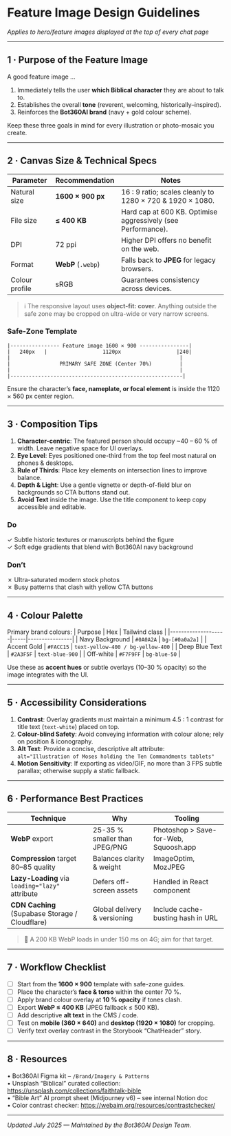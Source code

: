 # Feature Image Design Guidelines  
*Applies to hero/feature images displayed at the top of every chat page*

---

## 1 · Purpose of the Feature Image
A good feature image …
1. Immediately tells the user **which Biblical character** they are about to talk to.  
2. Establishes the overall **tone** (reverent, welcoming, historically–inspired).  
3. Reinforces the **Bot360AI brand** (navy + gold colour scheme).  

Keep these three goals in mind for every illustration or photo-mosaic you create.

---

## 2 · Canvas Size & Technical Specs
| Parameter | Recommendation | Notes |
|-----------|----------------|-------|
| Natural size | **1600 × 900 px** | 16 : 9 ratio; scales cleanly to 1280 × 720 & 1920 × 1080. |
| File size   | **≤ 400 KB**  | Hard cap at 600 KB. Optimise aggressively (see Performance). |
| DPI         | 72 ppi        | Higher DPI offers no benefit on the web. |
| Format      | **WebP** (`.webp`) | Falls back to **JPEG** for legacy browsers. |
| Colour profile | sRGB | Guarantees consistency across devices. |

> ℹ️  The responsive layout uses **object-fit: cover**. Anything outside the safe zone may be cropped on ultra-wide or very narrow screens.

### Safe-Zone Template
```
|---------------- Feature image 1600 × 900 ----------------|
|   240px   |                  1120px                  |240|
|                                                       |
|                PRIMARY SAFE ZONE (Center 70%)         |
|                                                       |
|--------------------------------------------------------|
```
Ensure the character’s **face, nameplate, or focal element** is inside the 1120 × 560 px center region.

---

## 3 · Composition Tips
1. **Character-centric**: The featured person should occupy ~40 – 60 % of width. Leave negative space for UI overlays.  
2. **Eye Level**: Eyes positioned one-third from the top feel most natural on phones & desktops.  
3. **Rule of Thirds**: Place key elements on intersection lines to improve balance.  
4. **Depth & Light**: Use a gentle vignette or depth-of-field blur on backgrounds so CTA buttons stand out.  
5. **Avoid Text** inside the image. Use the title component to keep copy accessible and editable.

### Do
✓ Subtle historic textures or manuscripts behind the figure  
✓ Soft edge gradients that blend with Bot360AI navy background

### Don’t
✗ Ultra-saturated modern stock photos  
✗ Busy patterns that clash with yellow CTA buttons

---

## 4 · Colour Palette
Primary brand colours:
| Purpose            | Hex | Tailwind class |
|--------------------|-----|----------------|
| Navy Background    | `#0A0A2A` | `bg-[#0a0a2a]` |
| Accent Gold        | `#FACC15` | `text-yellow-400 / bg-yellow-400` |
| Deep Blue Text     | `#2A3F5F` | `text-blue-900` |
| Off-white          | `#F7F9FF` | `bg-blue-50`    |

Use these as **accent hues** or subtle overlays (10–30 % opacity) so the image integrates with the UI.

---

## 5 · Accessibility Considerations
1. **Contrast**: Overlay gradients must maintain a minimum 4.5 : 1 contrast for title text (`text-white`) placed on top.  
2. **Colour-blind Safety**: Avoid conveying information with colour alone; rely on position & iconography.  
3. **Alt Text**: Provide a concise, descriptive alt attribute:  
   `alt="Illustration of Moses holding the Ten Commandments tablets"`  
4. **Motion Sensitivity**: If exporting as video/GIF, no more than 3 FPS subtle parallax; otherwise supply a static fallback.

---

## 6 · Performance Best Practices
| Technique | Why | Tooling |
|-----------|-----|---------|
| **WebP** export | 25-35 % smaller than JPEG/PNG | Photoshop > Save-for-Web, Squoosh.app |
| **Compression** target 80–85 quality | Balances clarity & weight | ImageOptim, MozJPEG |
| **Lazy-Loading** via `loading="lazy"` attribute | Defers off-screen assets | Handled in React component |
| **CDN Caching** (Supabase Storage / Cloudflare) | Global delivery & versioning | Include cache-busting hash in URL |

> 🚀  A 200 KB WebP loads in under 150 ms on 4G; aim for that target.

---

## 7 · Workflow Checklist
- [ ] Start from the **1600 × 900** template with safe-zone guides.  
- [ ] Place the character’s **face & torso** within the center 70 %.  
- [ ] Apply brand colour overlay at **10 % opacity** if tones clash.  
- [ ] Export **WebP ≤ 400 KB** (JPEG fallback ≤ 500 KB).  
- [ ] Add descriptive **alt text** in the CMS / code.  
- [ ] Test on **mobile (360 × 640)** and **desktop (1920 × 1080)** for cropping.  
- [ ] Verify text overlay contrast in the Storybook “ChatHeader” story.  

---

## 8 · Resources
• Bot360AI Figma kit – `/Brand/Imagery & Patterns`  
• Unsplash “Biblical” curated collection: <https://unsplash.com/collections/faithtalk-bible>  
• “Bible Art” AI prompt sheet (Midjourney v6) – see internal Notion doc  
• Color contrast checker: <https://webaim.org/resources/contrastchecker/>

---

*Updated July 2025 — Maintained by the Bot360AI Design Team.*
